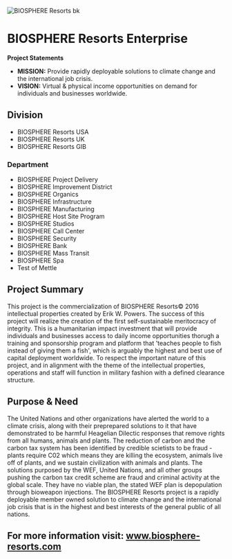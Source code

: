 ![BIOSPHERE Resorts bk](https://user-images.githubusercontent.com/51065039/209725979-d2d4cf7a-2521-47ce-af1a-d490fa475c6c.jpg)

# BIOSPHERE Resorts Enterprise
**Project Statements**

- **MISSION:** Provide rapidly deployable solutions to climate change and the international job crisis.
- **VISION:** Virtual & physical income opportunities on demand for individuals and businesses worldwide.

## Division
+ BIOSPHERE Resorts USA
+ BIOSPHERE Resorts UK
+ BIOSPHERE Resorts GIB

### Department
+ BIOSPHERE Project Delivery
+ BIOSPHERE Improvement District
+ BIOSPHERE Organics
+ BIOSPHERE Infrastructure
+ BIOSPHERE Manufacturing
+ BIOSPHERE Host Site Program
+ BIOSPHERE Studios
+ BIOSPHERE Call Center
+ BIOSPHERE Security
+ BIOSPHERE Bank
+ BIOSPHERE Mass Transit
+ BIOSPHERE Spa
+ Test of Mettle

## **Project Summary**
This project is the commercialization of BIOSPHERE Resorts© 2016 intellectual properties created by Erik W. Powers.  The success of this project will realize the creation of the first self-sustainable meritocracy of integrity.  This is a humanitarian impact investment that will provide individuals and businesses access to daily income opportunities thorugh a training and sponsorship program and platform that 'teaches people to fish instead of giving them a fish', which is arguably the highest and best use of capital deployment worldwide.  To respect the important nature of this project, and in alignment with the theme of the intellectual properties, operations and staff will function in military fashion with a defined clearance structure.

## **Purpose & Need**
The United Nations and other organizations have alerted the world to a climate crisis, along with their preprepared solutions to it that have demonstrated to be harmful Heagelian Dilectic responses that remove rights from all humans, animals and plants. The reduction of carbon and the carbon tax system has been identified by credible scietists to be fraud - plants require C02 which means they are killing the ecosystem, animals live off of plants, and we sustain civilization with animals and plants. The solutions purposed by the WEF, United Nations, and all other groups pushing the carbon tax credit scheme are fraud and criminal activity at the global scale. They have no viable plan, the stated WEF plan is depopulation through bioweapon injections. The BIOSPHERE Resorts project is a rapidly deployable member owned solution to climate change and the international job crisis that is in the highest and best interests of the general public of all nations.  

## For more information visit: www.biosphere-resorts.com
